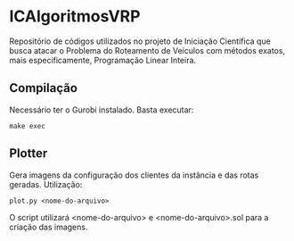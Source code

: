 # ICAlgoritmosVRP

Repositório de códigos utilizados no projeto de Iniciação Científica que busca atacar o Problema do Roteamento de Veículos com métodos exatos, mais especificamente, Programação Linear Inteira.

## Compilação

Necessário ter o Gurobi instalado. Basta executar:

`make exec`

## Plotter

Gera imagens da configuração dos clientes da instância e das rotas geradas. Utilização:

`plot.py <nome-do-arquivo>`

O script utilizará \<nome-do-arquivo> e \<nome-do-arquivo>.sol para a criação das imagens.